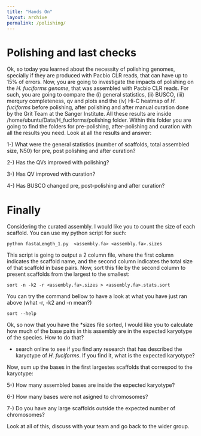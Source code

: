 ```yaml
---
title: "Hands On"
layout: archive
permalink: /polishing/
---  
```


# Polishing and last checks

Ok, so today you learned about the necessity of polishing genomes, specially if they are produced with Pacbio CLR reads, that can have up to 15% of errors. Now, you are going to investigate the impacts of polishing on the *H. fuciforms genome*, that was assembled with Pacbio CLR reads. For such, you are going to compare the (i) general statistics, (ii) BUSCO, (iii) merqury completeness, qv and plots and the (iv) Hi-C heatmap of *H. fuciforms* before polishing, after polishing and after manual curation done by the Grit Team at the Sanger Institute. All these results are inside /home/ubuntu/Data/H_fuciforms/polishing folder. Within this folder you are going to find the folders for pre-polishing, after-polishing and curation with all the results you need. Look at all the results and answer:

1-) What were the general statistics (number of scaffolds, total assembled size, N50) for pre, post polishing and after curation?

2-) Has the QVs improved with polishing?

3-) Has QV improved with curation?

4-) Has BUSCO changed pre, post-polishing and after curation?


# Finally

Considering the curated assembly. I would like you to count the size of each scaffold. You can use my python script for such:

```console  
python fastaLength_1.py  <assembly.fa> <assembly.fa>.sizes
```  

This script is going to output a 2 column file, where the first column indicates the scaffold name, and the second column indicates the total size of that scaffold in base pairs. Now, sort this file by the second column to present scaffolds from the largest to the smallest:

```console  
sort -n -k2 -r <assembly.fa>.sizes > <assembly.fa>.stats.sort
```  

You can try the command bellow to have a look at what you have just ran above (what -r, -k2 and -n mean?)
```console  
sort --help
```


Ok, so now that you have the \*sizes file sorted, I would like you to calculate how much of the base pairs in this assembly are in the expected karyotype of the species. How to do that?

- search online to see if you find any research that has described the karyotype of *H. fuciforms*. If you find it, what is the expected karyotype?

Now, sum up the bases in the first largestes scaffolds that correspod to the karyotype:

5-) How many assembled bases are inside the expected karyotype?

6-) How many bases were not asigned to chromosomes?

7-) Do you have any large scaffolds outside the expected number of chromosomes?

Look at all of this, discuss with your team and go back to the wider group.

